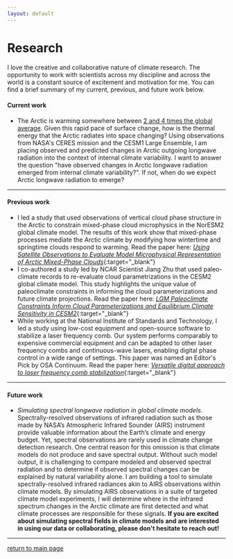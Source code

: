 ```yaml
---
layout: default
---
```


# Research

I love the creative and collaborative nature of climate research. The opportunity to work with scientists across my discipline and across the world is a constant source of excitement and motivation for me. You can find a brief summary of my current, previous, and future work below.

#### Current work

*   The Arctic is warming somewhere between [2 and 4 times the global average](https://www.nytimes.com/2022/08/11/climate/arctic-global-warming.html). Given this rapid pace of surface change, how is the thermal energy that the Arctic radiates into space changing? Using observations from NASA's CERES mission and the CESM1 Large Ensemble, I am placing observed and predicted changes in Arctic outgoing longwave radiation into the context of internal climate variability. I want to answer the question "have observed changes in Arctic longwave radiation emerged from internal climate variability?". If not, when do we expect Arctic longwave radiation to emerge? 

* * *

#### Previous work

*   I led a study that used observations of vertical cloud phase structure in the Arctic to constrain mixed-phase cloud microphysics in the NorESM2 global climate model. The results of this work show that mixed-phase processes mediate the Arctic climate by modifying how wintertime and springtime clouds respond to warming. Read the paper here: [*Using Satellite Observations to Evaluate Model Microphysical Representation of Arctic Mixed-Phase Clouds*](./assets/pdf/shaw2022_GRL_arcticslf.pdf){:target="_blank"}
*   I co-authored a study led by NCAR Scientist Jiang Zhu that used paleo-climate records to re-evaluate cloud parametrizations in the CESM2 global climate model. This study highlights the unique value of paleoclimate constraints in informing the cloud parameterizations and future climate projections. Read the paper here: [*LGM Paleoclimate Constraints Inform Cloud Parameterizations and Equilibrium Climate Sensitivity in CESM2*](./assets/pdf/zhu2022_JAMES_paleoconstraints.pdf){:target="_blank"}
*   While working at the National Institute of Standards and Technology, I led a study using low-cost equipment and open-source software to stabilize a laser frequency comb. Our system performs comparably to expensive commercial equipment and can be adapted to other laser frequency combs and continuous-wave lasers, enabling digital phase control in a wide range of settings. This paper was named an Editor's Pick by OSA Continuum. Read the paper here: [*Versatile digital approach to laser frequency comb stabilization*](./assets/pdf/shaw2019_osacontinuum_combstabilization.pdf){:target="_blank"}

* * *

#### Future work

*   *Simulating spectral longwave radiation in global climate models.* Spectrally-resolved observations of infrared radiation such as those made by NASA’s Atmospheric Infrared Sounder (AIRS) instrument provide valuable information about the Earth’s climate and energy budget. Yet, spectral observations are rarely used in climate change detection research. One central reason for this omission is that climate models do not produce and save spectral output. Without such model output, it is challenging to compare modeled and observed spectral radiation and to determine if observed spectral changes can be explained by natural variability alone. I am building a tool to simulate spectrally-resolved infrared radiances akin to AIRS observations within climate models. By simulating AIRS observations in a suite of targeted climate model experiments, I will determine where in the infrared spectrum changes in the Arctic climate are first detected and what climate processes are responsible for these signals. **If you are excited about simulating spectral fields in climate models and are interested in using our data or collaborating, please don't hesitate to reach out!**

<!-- *   Ongoing projects with cloud phase (zsm,bruno,hofer)
*   Evaluating cloud fields in models using multiple observational records and satellite simulators w/ Brian Medeiros

*   Simulating spectral longwave observations in climate models -->


* * *

[return to main page](./)